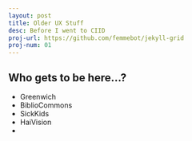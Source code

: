 ```yaml
---
layout: post
title: Older UX Stuff
desc: Before I went to CIID
proj-url: https://github.com/femmebot/jekyll-grid
proj-num: 01
---
```




## Who gets to be here…?

* Greenwich
* BiblioCommons
* SickKids
* HaiVision
* 